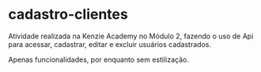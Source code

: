 # cadastro-clientes

Atividade realizada na Kenzie Academy no Módulo 2, fazendo o uso de Api para acessar, cadastrar, editar e excluir usuários cadastrados.

Apenas funcionalidades, por enquanto sem estilização.
